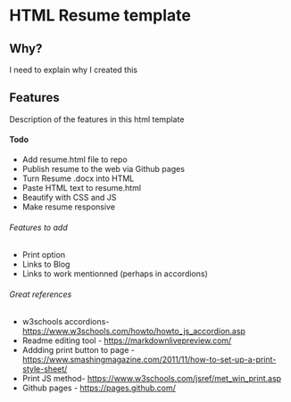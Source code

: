# HTML Resume template

## Why?
I need to explain why I created this

## Features
Description of the features in this html template

#### Todo
* Add resume.html file to repo
* Publish resume to the web via Github pages
* Turn Resume .docx into HTML
* Paste HTML text to resume.html
* Beautify with CSS and JS
* Make resume responsive

###### Features to add
* Print option
* Links to Blog
* Links to work mentionned (perhaps in accordions)

###### Great references

* w3schools accordions- https://www.w3schools.com/howto/howto_js_accordion.asp
* Readme editing tool - https://markdownlivepreview.com/
* Addding print button to page -https://www.smashingmagazine.com/2011/11/how-to-set-up-a-print-style-sheet/
* Print JS method- https://www.w3schools.com/jsref/met_win_print.asp
* Github pages - https://pages.github.com/